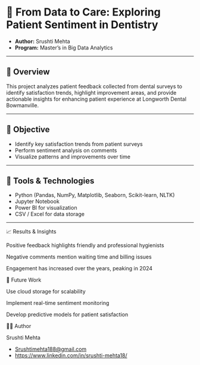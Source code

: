 # 🦷 From Data to Care: Exploring Patient Sentiment in Dentistry

- **Author:** Srushti Mehta 
- **Program:** Master’s in Big Data Analytics   

---

## 📖 Overview
This project analyzes patient feedback collected from dental surveys to identify satisfaction trends, highlight improvement areas, and provide actionable insights for enhancing patient experience at Longworth Dental Bowmanville.

---

## 🎯 Objective
- Identify key satisfaction trends from patient surveys  
- Perform sentiment analysis on comments  
- Visualize patterns and improvements over time  

---

## 🧰 Tools & Technologies
- Python (Pandas, NumPy, Matplotlib, Seaborn, Scikit-learn, NLTK)
- Jupyter Notebook
- Power BI for visualization
- CSV / Excel for data storage

---

📈 Results & Insights

Positive feedback highlights friendly and professional hygienists

Negative comments mention waiting time and billing issues

Engagement has increased over the years, peaking in 2024


🔮 Future Work

Use cloud storage for scalability

Implement real-time sentiment monitoring

Develop predictive models for patient satisfaction


👩‍💻 Author

Srushti Mehta
- Srushtimehta188@gmail.com
- https://www.linkedin.com/in/srushti-mehta18/

